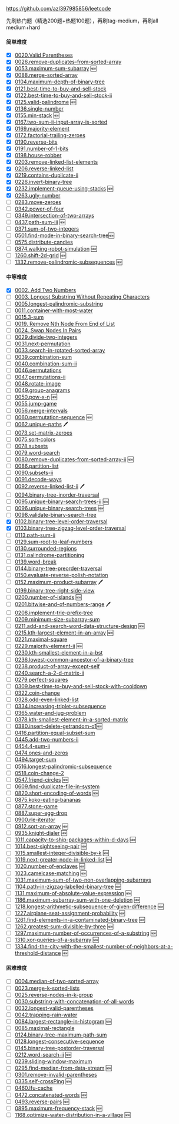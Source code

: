<https://github.com/azl397985856/leetcode>



先刷热门题（精选200题+热题100题），再刷tag-medium，再刷all medium+hard


#### 简单难度

- [x] [0020.Valid Parentheses](./problems/20.validParentheses.md)
- [x] [0026.remove-duplicates-from-sorted-array](./problems/26.remove-duplicates-from-sorted-array.md)
- [x] [0053.maximum-sum-subarray](./problems/53.maximum-sum-subarray-cn.md) 🆕
- [x] [0088.merge-sorted-array](./problems/88.merge-sorted-array.md)
- [x] [0104.maximum-depth-of-binary-tree](./problems/104.maximum-depth-of-binary-tree.md)
- [x] [0121.best-time-to-buy-and-sell-stock](./problems/121.best-time-to-buy-and-sell-stock.md)
- [x] [0122.best-time-to-buy-and-sell-stock-ii](./problems/122.best-time-to-buy-and-sell-stock-ii.md)
- [x] [0125.valid-palindrome](./problems/125.valid-palindrome.md) 🆕
- [x] [0136.single-number](./problems/136.single-number.md)
- [x] [0155.min-stack](./problems/155.min-stack.md) 🆕
- [x] [0167.two-sum-ii-input-array-is-sorted](./problems/167.two-sum-ii-input-array-is-sorted.md)
- [x] [0169.majority-element](./problems/169.majority-element.md)
- [x] [0172.factorial-trailing-zeroes](./problems/172.factorial-trailing-zeroes.md)
- [x] [0190.reverse-bits](./problems/190.reverse-bits.md)
- [x] [0191.number-of-1-bits](./problems/191.number-of-1-bits.md)
- [x] [0198.house-robber](./problems/198.house-robber.md)
- [x] [0203.remove-linked-list-elements](./problems/203.remove-linked-list-elements.md)
- [x] [0206.reverse-linked-list](./problems/206.reverse-linked-list.md)
- [x] [0219.contains-duplicate-ii](./problems/219.contains-duplicate-ii.md)
- [x] [0226.invert-binary-tree](./problems/226.invert-binary-tree.md)
- [x] [0232.implement-queue-using-stacks](./problems/232.implement-queue-using-stacks.md) 🆕
- [x] [0263.ugly-number](./problems/263.ugly-number.md)
- [ ] [0283.move-zeroes](./problems/283.move-zeroes.md)
- [ ] [0342.power-of-four](./problems/342.power-of-four.md)
- [ ] [0349.intersection-of-two-arrays](./problems/349.intersection-of-two-arrays.md)
- [ ] [0437.path-sum-iii](./problems/437.path-sum-iii.md) 🆕
- [ ] [0371.sum-of-two-integers](./problems/371.sum-of-two-integers.md)
- [ ] [0501.find-mode-in-binary-search-tree](./problems/501.Find-Mode-in-Binary-Search-Tree.md)🆕
- [ ] [0575.distribute-candies](./problems/575.distribute-candies.md)
- [ ] [0874.walking-robot-simulation](./problems/874.walking-robot-simulation.md) 🆕
- [ ] [1260.shift-2d-grid](./problems/1260.shift-2d-grid.md) 🆕
- [ ] [1332.remove-palindromic-subsequences](./problems/1332.remove-palindromic-subsequences.md) 🆕

#### 中等难度

- [x] [0002. Add Two Numbers](./problems/2.addTwoNumbers.md)
- [ ] [0003. Longest Substring Without Repeating Characters](./problems/3.longestSubstringWithoutRepeatingCharacters.md)
- [ ] [0005.longest-palindromic-substring](./problems/5.longest-palindromic-substring.md)
- [ ] [0011.container-with-most-water](./problems/11.container-with-most-water.md)
- [ ] [0015.3-sum](./problems/15.3-sum.md)
- [ ] [0019. Remove Nth Node From End of List](./problems/19.removeNthNodeFromEndofList.md)
- [ ] [0024. Swap Nodes In Pairs](./problems/24.swapNodesInPairs.md)
- [ ] [0029.divide-two-integers](./problems/29.divide-two-integers.md)
- [ ] [0031.next-permutation](./problems/31.next-permutation.md)
- [ ] [0033.search-in-rotated-sorted-array](./problems/33.search-in-rotated-sorted-array.md)
- [ ] [0039.combination-sum](./problems/39.combination-sum.md)
- [ ] [0040.combination-sum-ii](./problems/40.combination-sum-ii.md)
- [ ] [0046.permutations](./problems/46.permutations.md)
- [ ] [0047.permutations-ii](./problems/47.permutations-ii.md)
- [ ] [0048.rotate-image](./problems/48.rotate-image.md)
- [ ] [0049.group-anagrams](./problems/49.group-anagrams.md)
- [ ] [0050.pow-x-n](./problems/50.pow-x-n.md) 🆕
- [ ] [0055.jump-game](./problems/55.jump-game.md)
- [ ] [0056.merge-intervals](./problems/56.merge-intervals.md)
- [ ] [0060.permutation-sequence](./problems/60.permutation-sequence.md) 🆕
- [ ] [0062.unique-paths](./problems/62.unique-paths.md) 🖊
- [ ] [0073.set-matrix-zeroes](./problems/73.set-matrix-zeroes.md)
- [ ] [0075.sort-colors](./problems/75.sort-colors.md)
- [ ] [0078.subsets](./problems/78.subsets.md)
- [ ] [0079.word-search](./problems/79.word-search-en.md)
- [ ] [0080.remove-duplicates-from-sorted-array-ii](./problems/80.remove-duplicates-from-sorted-array-ii.md) 🆕
- [ ] [0086.partition-list](./problems/86.partition-list.md)
- [ ] [0090.subsets-ii](./problems/90.subsets-ii.md)
- [ ] [0091.decode-ways](./problems/91.decode-ways.md)
- [ ] [0092.reverse-linked-list-ii](./problems/92.reverse-linked-list-ii.md) 🖊
- [ ] [0094.binary-tree-inorder-traversal](./problems/94.binary-tree-inorder-traversal.md)
- [ ] [0095.unique-binary-search-trees-ii](./problems/95.unique-binary-search-trees-ii.md) 🆕
- [ ] [0096.unique-binary-search-trees](./problems/96.unique-binary-search-trees.md) 🆕
- [ ] [0098.validate-binary-search-tree](./problems/98.validate-binary-search-tree.md)
- [x] [0102.binary-tree-level-order-traversal](./problems/102.binary-tree-level-order-traversal.md)
- [x] [0103.binary-tree-zigzag-level-order-traversal](./problems/103.binary-tree-zigzag-level-order-traversal.md)
- [ ] [0113.path-sum-ii](./problems/113.path-sum-ii.md)
- [ ] [0129.sum-root-to-leaf-numbers](./problems/129.sum-root-to-leaf-numbers.md)
- [ ] [0130.surrounded-regions](./problems/130.surrounded-regions.md)
- [ ] [0131.palindrome-partitioning](./problems/131.palindrome-partitioning.md)
- [ ] [0139.word-break](./problems/139.word-break.md)
- [ ] [0144.binary-tree-preorder-traversal](./problems/144.binary-tree-preorder-traversal.md)
- [ ] [0150.evaluate-reverse-polish-notation](./problems/150.evaluate-reverse-polish-notation.md)
- [ ] [0152.maximum-product-subarray](./problems/152.maximum-product-subarray.md) 🖊
- [ ] [0199.binary-tree-right-side-view](./problems/199.binary-tree-right-side-view.md)
- [ ] [0200.number-of-islands](./problems/200.number-of-islands.md) 🆕
- [ ] [0201.bitwise-and-of-numbers-range](./problems/201.bitwise-and-of-numbers-range.md) 🖊
- [ ] [0208.implement-trie-prefix-tree](./problems/208.implement-trie-prefix-tree.md)
- [ ] [0209.minimum-size-subarray-sum](./problems/209.minimum-size-subarray-sum.md)
- [ ] [0211.add-and-search-word-data-structure-design](./problems/211.add-and-search-word-data-structure-design.md) 🆕
- [ ] [0215.kth-largest-element-in-an-array](./problems/215.kth-largest-element-in-an-array.md) 🆕
- [ ] [0221.maximal-square](./problems/221.maximal-square.md)
- [ ] [0229.majority-element-ii](./problems/229.majority-element-ii.md) 🆕
- [ ] [0230.kth-smallest-element-in-a-bst](./problems/230.kth-smallest-element-in-a-bst.md)
- [ ] [0236.lowest-common-ancestor-of-a-binary-tree](./problems/236.lowest-common-ancestor-of-a-binary-tree.md)
- [ ] [0238.product-of-array-except-self](./problems/238.product-of-array-except-self.md)
- [ ] [0240.search-a-2-d-matrix-ii](./problems/240.search-a-2-d-matrix-ii.md)
- [ ] [0279.perfect-squares](./problems/279.perfect-squares.md)
- [ ] [0309.best-time-to-buy-and-sell-stock-with-cooldown](./problems/309.best-time-to-buy-and-sell-stock-with-cooldown.md)
- [ ] [0322.coin-change](./problems/322.coin-change.md)
- [ ] [0328.odd-even-linked-list](./problems/328.odd-even-linked-list.md)
- [ ] [0334.increasing-triplet-subsequence](./problems/334.increasing-triplet-subsequence.md)
- [ ] [0365.water-and-jug-problem](./problems/365.water-and-jug-problem.md)
- [ ] [0378.kth-smallest-element-in-a-sorted-matrix](./problems/378.kth-smallest-element-in-a-sorted-matrix.md)
- [ ] [0380.insert-delete-getrandom-o1](./problems/380.insert-delete-getrandom-o1.md)🆕
- [ ] [0416.partition-equal-subset-sum](./problems/416.partition-equal-subset-sum.md)
- [ ] [0445.add-two-numbers-ii](./problems/445.add-two-numbers-ii.md)
- [ ] [0454.4-sum-ii](./problems/454.4-sum-ii.md)
- [ ] [0474.ones-and-zeros](./problems/474.ones-and-zeros-en.md)
- [ ] [0494.target-sum](./problems/494.target-sum.md)
- [ ] [0516.longest-palindromic-subsequence](./problems/516.longest-palindromic-subsequence.md)
- [ ] [0518.coin-change-2](./problems/518.coin-change-2.md)
- [ ] [0547.friend-circles](./problems/547.friend-circles-en.md) 🆕
- [ ] [0609.find-duplicate-file-in-system](./problems/609.find-duplicate-file-in-system.md)
- [ ] [0820.short-encoding-of-words](./problems/820.short-encoding-of-words.md) 🆕
- [ ] [0875.koko-eating-bananas](./problems/875.koko-eating-bananas.md)
- [ ] [0877.stone-game](./problems/877.stone-game.md)
- [ ] [0887.super-egg-drop](./problems/887.super-egg-drop.md)
- [ ] [0900.rle-iterator](./problems/900.rle-iterator.md)
- [ ] [0912.sort-an-array](./problems/912.sort-an-array.md) 🆕
- [ ] [0935.knight-dialer](./problems/935.knight-dialer.md) 🆕
- [ ] [1011.capacity-to-ship-packages-within-d-days](./problems/1011.capacity-to-ship-packages-within-d-days.md) 🆕
- [ ] [1014.best-sightseeing-pair](./problems/1014.best-sightseeing-pair.md) 🆕
- [ ] [1015.smallest-integer-divisible-by-k](./problems/1015.smallest-integer-divisible-by-k.md) 🆕
- [ ] [1019.next-greater-node-in-linked-list](./problems/1019.next-greater-node-in-linked-list.md) 🆕
- [ ] [1020.number-of-enclaves](./problems/1020.number-of-enclaves.md) 🆕
- [ ] [1023.camelcase-matching](./problems/1023.camelcase-matching.md) 🆕
- [ ] [1031.maximum-sum-of-two-non-overlapping-subarrays](./problems/1031.maximum-sum-of-two-non-overlapping-subarrays.md)
- [ ] [1104.path-in-zigzag-labelled-binary-tree](./problems/1104.path-in-zigzag-labelled-binary-tree.md) 🆕
- [ ] [1131.maximum-of-absolute-value-expression](./problems/1131.maximum-of-absolute-value-expression.md) 🆕
- [ ] [1186.maximum-subarray-sum-with-one-deletion](./problems/1186.maximum-subarray-sum-with-one-deletion.md) 🆕
- [ ] [1218.longest-arithmetic-subsequence-of-given-difference](./problems/1218.longest-arithmetic-subsequence-of-given-difference.md) 🆕
- [ ] [1227.airplane-seat-assignment-probability](./problems/1227.airplane-seat-assignment-probability.md) 🆕
- [ ] [1261.find-elements-in-a-contaminated-binary-tree](./problems/1261.find-elements-in-a-contaminated-binary-tree.md) 🆕
- [ ] [1262.greatest-sum-divisible-by-three](./problems/1262.greatest-sum-divisible-by-three.md) 🆕
- [ ] [1297.maximum-number-of-occurrences-of-a-substring](./problems/1297.maximum-number-of-occurrences-of-a-substring.md) 🆕
- [ ] [1310.xor-queries-of-a-subarray](./problems/1310.xor-queries-of-a-subarray.md) 🆕
- [ ] [1334.find-the-city-with-the-smallest-number-of-neighbors-at-a-threshold-distance](./problems/1334.find-the-city-with-the-smallest-number-of-neighbors-at-a-threshold-distance.md) 🆕

#### 困难难度

- [ ] [0004.median-of-two-sorted-array](./problems/4.median-of-two-sorted-array.md)
- [ ] [0023.merge-k-sorted-lists](./problems/23.merge-k-sorted-lists.md)
- [ ] [0025.reverse-nodes-in-k-group](./problems/25.reverse-nodes-in-k-groups-cn.md)
- [ ] [0030.substring-with-concatenation-of-all-words](./problems/30.substring-with-concatenation-of-all-words.md)
- [ ] [0032.longest-valid-parentheses](./problems/32.longest-valid-parentheses.md)
- [ ] [0042.trapping-rain-water](./problems/42.trapping-rain-water.md)
- [ ] [0084.largest-rectangle-in-histogram](./problems/84.largest-rectangle-in-histogram.md) 🆕
- [ ] [0085.maximal-rectangle](./problems/85.maximal-rectangle.md)
- [ ] [0124.binary-tree-maximum-path-sum](./problems/124.binary-tree-maximum-path-sum.md)
- [ ] [0128.longest-consecutive-sequence](./problems/128.longest-consecutive-sequence.md)
- [ ] [0145.binary-tree-postorder-traversal](./problems/145.binary-tree-postorder-traversal.md)
- [ ] [0212.word-search-ii](./problems/212.word-search-ii.md) 🆕
- [ ] [0239.sliding-window-maximum](./problems/239.sliding-window-maximum.md)
- [ ] [0295.find-median-from-data-stream](./problems/295.find-median-from-data-stream.md) 🆕
- [ ] [0301.remove-invalid-parentheses](./problems/301.remove-invalid-parentheses.md)
- [ ] [0335.self-crossPing](./problems/335.self-crossing.md) 🆕
- [ ] [0460.lfu-cache](./problems/460.lfu-cache.md)
- [ ] [0472.concatenated-words](./problems/472.concatenated-words.md) 🆕
- [ ] [0493.reverse-pairs](./problems/493.reverse-pairs.md) 🆕
- [ ] [0895.maximum-frequency-stack](./problems/895.maximum-frequency-stack.md) 🆕
- [ ] [1168.optimize-water-distribution-in-a-village](./problems/1168.optimize-water-distribution-in-a-village-cn.md) 🆕
